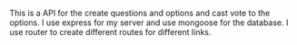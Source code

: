 This is a API for the create questions and options and cast vote to the options.
I use express for my server and use mongoose for the database.
I use router to create different routes for different links.

